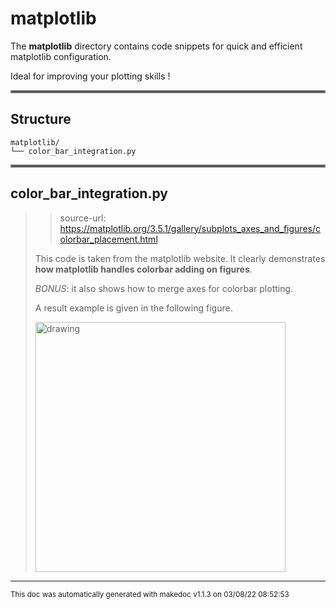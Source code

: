 # matplotlib

The **matplotlib** directory contains code snippets for quick and efficient matplotlib
configuration. 

Ideal for improving your plotting skills !
<hr style="border:2px solid gray"> </hr>

## Structure 
```
matplotlib/
└── color_bar_integration.py
```

<hr style="border:2px solid gray"> </hr>

## color_bar_integration.py
>> source-url: https://matplotlib.org/3.5.1/gallery/subplots_axes_and_figures/colorbar_placement.html
>
>This code is taken from the matplotlib website. It clearly demonstrates **how matplotlib handles colorbar adding
>on figures**.
>
>_BONUS_: it also shows how to merge axes for colorbar plotting.
>
>A result example is given in the following figure.
>
><img src="/home/julien/dev/amazing-snippets/.makedoc/imgs/color_bar_integration_output.png" alt="drawing" width="400"/>
>

---




<sub>This doc was automatically generated with makedoc v1.1.3 on  03/08/22 08:52:53 